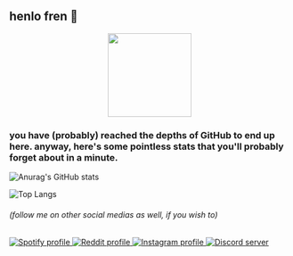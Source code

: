 ## henlo fren 👋

<div id="header" align="center">
  <img src="https://media.tenor.com/x9_ISoFT4UcAAAAd/goofy-ahh-memes-shawty-trifling.gif" width="150" style=""/>
</div>

### you have (probably) reached the depths of GitHub to end up here. anyway, here's some pointless stats that you'll probably forget about in a minute.

![Anurag's GitHub stats](https://github-readme-stats.vercel.app/api?username=RubenCGomes&theme=gotham&show_icons=true)

![Top Langs](https://github-readme-stats.vercel.app/api/top-langs/?username=RubenCGomes&layout=compact&theme=gotham)

###### (follow me on other social medias as well, if you wish to)

<div id="badges">
  <a href="https://open.spotify.com/user/xxdangerp996xx">
    <img src="https://img.shields.io/badge/Spotify-22c05a?style=for-the-badge&logo=spotify&logoColor=white" alt="Spotify profile"/>
  </a>
  <a href="https://www.reddit.com/user/xXDANGERP996Xx">
    <img src="https://img.shields.io/badge/Reddit-ff4500?style=for-the-badge&logo=reddit&logoColor=white" alt="Reddit profile"/>
  </a>
  <a href="https://www.instagram.com/rxb.cgomes_03/">
    <img src="https://img.shields.io/badge/Instagram-fd0074?style=for-the-badge&logo=instagram&logoColor=white" alt="Instagram profile"/>
  </a>
  <a href="https://discord.gg/nwFtJBx8vj">
    <img src="https://img.shields.io/badge/Discord-5662f6?style=for-the-badge&logo=discord&logoColor=white" alt="Discord server"/>
  </a>
</div>
